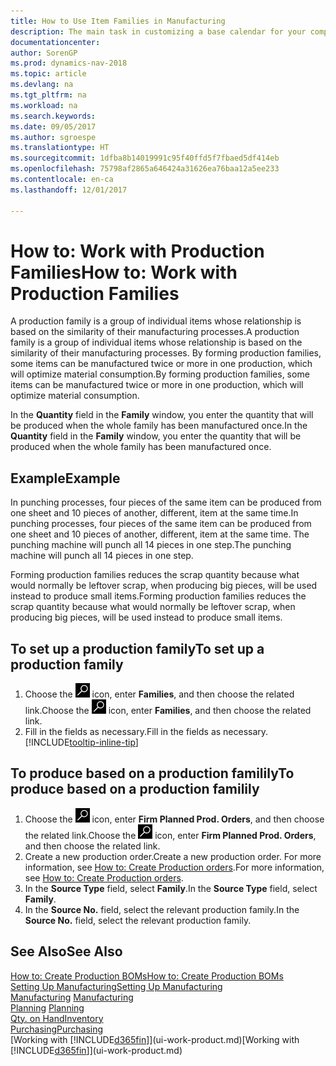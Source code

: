 ```yaml
---
title: How to Use Item Families in Manufacturing
description: The main task in customizing a base calendar for your company, or one of its business partners, is to enter any changes to working and nonworking day status.
documentationcenter: 
author: SorenGP
ms.prod: dynamics-nav-2018
ms.topic: article
ms.devlang: na
ms.tgt_pltfrm: na
ms.workload: na
ms.search.keywords: 
ms.date: 09/05/2017
ms.author: sgroespe
ms.translationtype: HT
ms.sourcegitcommit: 1dfba8b14019991c95f40ffd5f7fbaed5df414eb
ms.openlocfilehash: 75798af2865a646424a31626ea76baa12a5ee233
ms.contentlocale: en-ca
ms.lasthandoff: 12/01/2017

---
```

# <a name="how-to-work-with-production-families"></a><span data-ttu-id="b626e-103">How to: Work with Production Families</span><span class="sxs-lookup"><span data-stu-id="b626e-103">How to: Work with Production Families</span></span>
<span data-ttu-id="b626e-104">A production family is a group of individual items whose relationship is based on the similarity of their manufacturing processes.</span><span class="sxs-lookup"><span data-stu-id="b626e-104">A production family is a group of individual items whose relationship is based on the similarity of their manufacturing processes.</span></span> <span data-ttu-id="b626e-105">By forming production families, some items can be manufactured twice or more in one production, which will optimize material consumption.</span><span class="sxs-lookup"><span data-stu-id="b626e-105">By forming production families, some items can be manufactured twice or more in one production, which will optimize material consumption.</span></span>

<span data-ttu-id="b626e-106">In the **Quantity** field in the **Family** window, you enter the quantity that will be produced when the whole family has been manufactured once.</span><span class="sxs-lookup"><span data-stu-id="b626e-106">In the **Quantity** field in the **Family** window, you enter the quantity that will be produced when the whole family has been manufactured once.</span></span>

## <a name="example"></a><span data-ttu-id="b626e-107">Example</span><span class="sxs-lookup"><span data-stu-id="b626e-107">Example</span></span>
<span data-ttu-id="b626e-108">In punching processes, four pieces of the same item can be produced from one sheet and 10 pieces of another, different, item at the same time.</span><span class="sxs-lookup"><span data-stu-id="b626e-108">In punching processes, four pieces of the same item can be produced from one sheet and 10 pieces of another, different, item at the same time.</span></span> <span data-ttu-id="b626e-109">The punching machine will punch all 14 pieces in one step.</span><span class="sxs-lookup"><span data-stu-id="b626e-109">The punching machine will punch all 14 pieces in one step.</span></span>

<span data-ttu-id="b626e-110">Forming production families reduces the scrap quantity because what would normally be leftover scrap, when producing big pieces, will be used instead to produce small items.</span><span class="sxs-lookup"><span data-stu-id="b626e-110">Forming production families reduces the scrap quantity because what would normally be leftover scrap, when producing big pieces, will be used instead to produce small items.</span></span>

## <a name="to-set-up-a-production-family"></a><span data-ttu-id="b626e-111">To set up a production family</span><span class="sxs-lookup"><span data-stu-id="b626e-111">To set up a production family</span></span>
1. <span data-ttu-id="b626e-112">Choose the ![Search for Page or Report](media/ui-search/search_small.png "Search for Page or Report icon") icon, enter **Families**, and then choose the related link.</span><span class="sxs-lookup"><span data-stu-id="b626e-112">Choose the ![Search for Page or Report](media/ui-search/search_small.png "Search for Page or Report icon") icon, enter **Families**, and then choose the related link.</span></span>
2. <span data-ttu-id="b626e-113">Fill in the fields as necessary.</span><span class="sxs-lookup"><span data-stu-id="b626e-113">Fill in the fields as necessary.</span></span> [!INCLUDE[tooltip-inline-tip](includes/tooltip-inline-tip_md.md)]

## <a name="to-produce-based-on-a-production-familily"></a><span data-ttu-id="b626e-114">To produce based on a production familily</span><span class="sxs-lookup"><span data-stu-id="b626e-114">To produce based on a production familily</span></span>
1. <span data-ttu-id="b626e-115">Choose the ![Search for Page or Report](media/ui-search/search_small.png "Search for Page or Report icon") icon, enter **Firm Planned Prod. Orders**, and then choose the related link.</span><span class="sxs-lookup"><span data-stu-id="b626e-115">Choose the ![Search for Page or Report](media/ui-search/search_small.png "Search for Page or Report icon") icon, enter **Firm Planned Prod. Orders**, and then choose the related link.</span></span>
2. <span data-ttu-id="b626e-116">Create a new production order.</span><span class="sxs-lookup"><span data-stu-id="b626e-116">Create a new production order.</span></span> <span data-ttu-id="b626e-117">For more information, see [How to: Create Production orders](production-how-to-create-production-orders.md).</span><span class="sxs-lookup"><span data-stu-id="b626e-117">For more information, see [How to: Create Production orders](production-how-to-create-production-orders.md).</span></span>
3. <span data-ttu-id="b626e-118">In the **Source Type** field, select **Family**.</span><span class="sxs-lookup"><span data-stu-id="b626e-118">In the **Source Type** field, select **Family**.</span></span>  
4. <span data-ttu-id="b626e-119">In the **Source No.** field, select the relevant production family.</span><span class="sxs-lookup"><span data-stu-id="b626e-119">In the **Source No.** field, select the relevant production family.</span></span>

## <a name="see-also"></a><span data-ttu-id="b626e-120">See Also</span><span class="sxs-lookup"><span data-stu-id="b626e-120">See Also</span></span>
[<span data-ttu-id="b626e-121">How to: Create Production BOMs</span><span class="sxs-lookup"><span data-stu-id="b626e-121">How to: Create Production BOMs</span></span>](production-how-to-create-production-boms.md)  
[<span data-ttu-id="b626e-122">Setting Up Manufacturing</span><span class="sxs-lookup"><span data-stu-id="b626e-122">Setting Up Manufacturing</span></span>](production-configure-production-processes.md)  
<span data-ttu-id="b626e-123">[Manufacturing](production-manage-manufacturing.md)  </span><span class="sxs-lookup"><span data-stu-id="b626e-123">[Manufacturing](production-manage-manufacturing.md)  </span></span>  
<span data-ttu-id="b626e-124">[Planning](production-planning.md) </span><span class="sxs-lookup"><span data-stu-id="b626e-124">[Planning](production-planning.md) </span></span>  
[<span data-ttu-id="b626e-125">Qty. on Hand</span><span class="sxs-lookup"><span data-stu-id="b626e-125">Inventory</span></span>](inventory-manage-inventory.md)  
[<span data-ttu-id="b626e-126">Purchasing</span><span class="sxs-lookup"><span data-stu-id="b626e-126">Purchasing</span></span>](purchasing-manage-purchasing.md)  
<span data-ttu-id="b626e-127">[Working with [!INCLUDE[d365fin](includes/d365fin_md.md)]](ui-work-product.md)</span><span class="sxs-lookup"><span data-stu-id="b626e-127">[Working with [!INCLUDE[d365fin](includes/d365fin_md.md)]](ui-work-product.md)</span></span>

